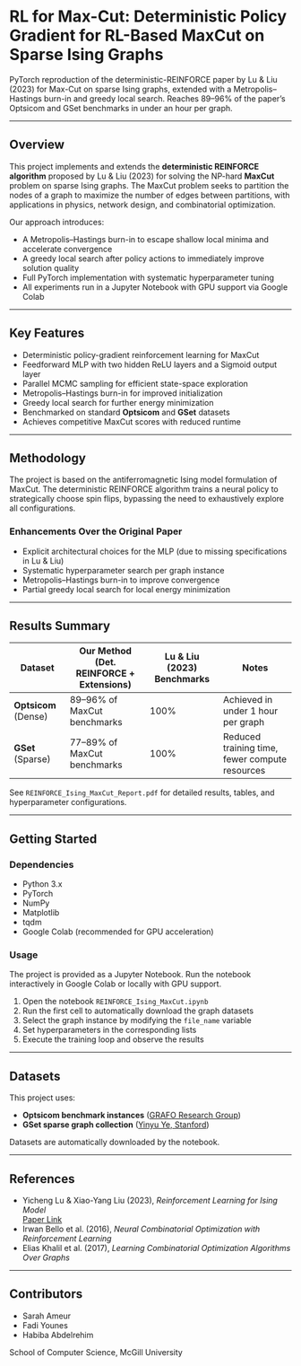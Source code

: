 # RL for Max-Cut: Deterministic Policy Gradient for RL-Based MaxCut on Sparse Ising Graphs

PyTorch reproduction of the deterministic-REINFORCE paper by Lu & Liu (2023) for Max-Cut on sparse Ising graphs, extended with a Metropolis–Hastings burn-in and greedy local search. Reaches 89–96% of the paper’s Optsicom and GSet benchmarks in under an hour per graph.

---

## Overview

This project implements and extends the **deterministic REINFORCE algorithm** proposed by Lu & Liu (2023) for solving the NP-hard **MaxCut** problem on sparse Ising graphs. The MaxCut problem seeks to partition the nodes of a graph to maximize the number of edges between partitions, with applications in physics, network design, and combinatorial optimization.

Our approach introduces:

- A Metropolis–Hastings burn-in to escape shallow local minima and accelerate convergence  
- A greedy local search after policy actions to immediately improve solution quality  
- Full PyTorch implementation with systematic hyperparameter tuning  
- All experiments run in a Jupyter Notebook with GPU support via Google Colab   

---

## Key Features

- Deterministic policy-gradient reinforcement learning for MaxCut  
- Feedforward MLP with two hidden ReLU layers and a Sigmoid output layer  
- Parallel MCMC sampling for efficient state-space exploration  
- Metropolis–Hastings burn-in for improved initialization  
- Greedy local search for further energy minimization  
- Benchmarked on standard **Optsicom** and **GSet** datasets  
- Achieves competitive MaxCut scores with reduced runtime  

---

## Methodology

The project is based on the antiferromagnetic Ising model formulation of MaxCut. The deterministic REINFORCE algorithm trains a neural policy to strategically choose spin flips, bypassing the need to exhaustively explore all configurations.

### Enhancements Over the Original Paper

- Explicit architectural choices for the MLP (due to missing specifications in Lu & Liu)  
- Systematic hyperparameter search per graph instance  
- Metropolis–Hastings burn-in to improve convergence  
- Partial greedy local search for local energy minimization  

---

## Results Summary

| Dataset       | Our Method (Det. REINFORCE + Extensions) | Lu & Liu (2023) Benchmarks | Notes                          |
|---------------|-------------------------------------------|-----------------------------|--------------------------------|
| **Optsicom** (Dense) | 89–96% of MaxCut benchmarks          | 100%                        | Achieved in under 1 hour per graph |
| **GSet** (Sparse)    | 77–89% of MaxCut benchmarks          | 100%                        | Reduced training time, fewer compute resources |

See `REINFORCE_Ising_MaxCut_Report.pdf` for detailed results, tables, and hyperparameter configurations.

---

## Getting Started

### Dependencies

- Python 3.x  
- PyTorch  
- NumPy  
- Matplotlib  
- tqdm  
- Google Colab (recommended for GPU acceleration)  

### Usage

The project is provided as a Jupyter Notebook. Run the notebook interactively in Google Colab or locally with GPU support.

1. Open the notebook `REINFORCE_Ising_MaxCut.ipynb`  
2. Run the first cell to automatically download the graph datasets  
3. Select the graph instance by modifying the `file_name` variable  
4. Set hyperparameters in the corresponding lists  
5. Execute the training loop and observe the results  

---

## Datasets

This project uses:

- **Optsicom benchmark instances** ([GRAFO Research Group](https://grafo.etsii.urjc.es/optsicom/#instances))  
- **GSet sparse graph collection** ([Yinyu Ye, Stanford](https://web.stanford.edu/~yyye/yyye/Gset/))  

Datasets are automatically downloaded by the notebook.

---

## References

- Yicheng Lu & Xiao-Yang Liu (2023), *Reinforcement Learning for Ising Model*  
  [Paper Link](https://ml4physicalsciences.github.io/2023/files/NeurIPS_ML4PS_2023_248.pdf)  
- Irwan Bello et al. (2016), *Neural Combinatorial Optimization with Reinforcement Learning*  
- Elias Khalil et al. (2017), *Learning Combinatorial Optimization Algorithms Over Graphs*  

---

## Contributors

- Sarah Ameur  
- Fadi Younes  
- Habiba Abdelrehim  

School of Computer Science, McGill University  

